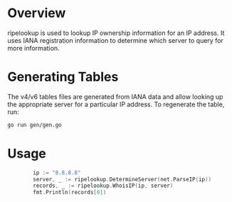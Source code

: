 Overview
========

ripelookup is used to lookup IP ownership information for an IP address. It
uses IANA registration information to determine which server to query for more
information.

Generating Tables
=================

The v4/v6 tables files are generated from IANA data and allow looking up the
appropriate server for a particular IP address. To regenerate the table, run:

```sh
go run gen/gen.go
```

Usage
=====
```go
        ip := "8.8.8.8"
        server, _ := ripelookup.DetermineServer(net.ParseIP(ip))
        records, _ := ripelookup.WhoisIP(ip, server)
        fmt.Println(records[0])
```
